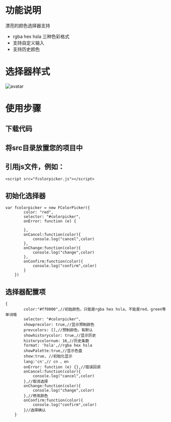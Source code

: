 # 功能说明
漂亮的颜色选择器支持 
+ rgba hex hsla 三种色彩格式
+ 支持自定义输入
+ 支持历史颜色

# 选择器样式
![avatar](https://raw.githubusercontent.com/fanaiai/xndatepicker/main/img/%E4%BC%81%E4%B8%9A%E5%BE%AE%E4%BF%A1%E6%88%AA%E5%9B%BE_16098368986650.png)

# 使用步骤
## 下载代码
## 将src目录放置您的项目中
## 引用js文件，例如：
    <script src="fcolorpicker.js"></script>
    
## 初始化选择器
    var fcolorpicker = new FColorPicker({
            color: "red", 
            selector: "#colorpicker",
            onError: function (e) {
    
            },
            onCancel:function(color){
                console.log("cancel",color)
            },
            onChange:function(color){
                console.log("change",color)
            },
            onConfirm:function(color){
                console.log("confirm",color)
            }
        })
        
## 选择器配置项
    {
            color:"#ff0000",//初始颜色，只能是rgba hex hsla，不能是red，green等单词哦
            selector: "#colorpicker",
            showprecolor: true,//显示预制颜色
            prevcolors: [],//预制颜色，有默认
            showhistorycolor: true,//显示历史
            historycolornum: 16,//历史条数
            format: 'hsla',//rgba hex hsla
            showPalette:true,//显示色盘
            show:true, //初始化显示
            lang:'cn',// cn 、en
            onError: function (e) {},//错误回调
            onCancel:function(color){
                console.log("cancel",color)
            },//取消选择
            onChange:function(color){
                console.log("change",color)
            },//修改颜色
            onConfirm:function(color){
                console.log("confirm",color)
            }//选择确认
        }
